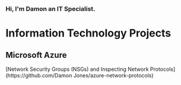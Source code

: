 ### Hi, I'm Damon an IT Specialist.

<h1>Information Technology Projects</h1>
<h2>Microsoft Azure</h2>
 [Network Security Groups (NSGs) and Inspecting Network Protocols](https://github.com/Damon Jones/azure-network-protocols)
